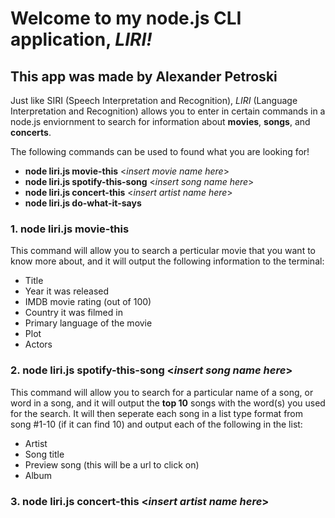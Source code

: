 # Welcome to my node.js CLI application, *LIRI!*

## This app was made by Alexander Petroski

Just like SIRI (Speech Interpretation and Recognition), *LIRI* (Language Interpretation and Recognition) allows you to enter in certain commands in a node.js enviornment to search for information about **movies**, **songs**, and **concerts**.

The following commands can be used to found what you are looking for!

* **node liri.js movie-this** <_insert movie name here_>
* **node liri.js spotify-this-song** <_insert song name here_>
* **node liri.js concert-this** <_insert artist name here_>
* **node liri.js do-what-it-says**
  
### 1. node liri.js movie-this 
This command will allow you to search a perticular movie that you want to know more about, and it will output the following information to the terminal:

* Title
* Year it was released
* IMDB movie rating (out of 100)
* Country it was filmed in
* Primary language of the movie
* Plot
* Actors

### 2. node liri.js spotify-this-song <_insert song name here_>

This command will allow you to search for a particular name of a song, or word in a song, and it will output the **top 10** songs with the word(s) you used for the search. It will then seperate each song in a list type format from song #1-10 (if it can find 10) and output each of the following in the list:

* Artist
* Song title
* Preview song (this will be a url to click on)
* Album

### 3. node liri.js concert-this <_insert artist name here_>
